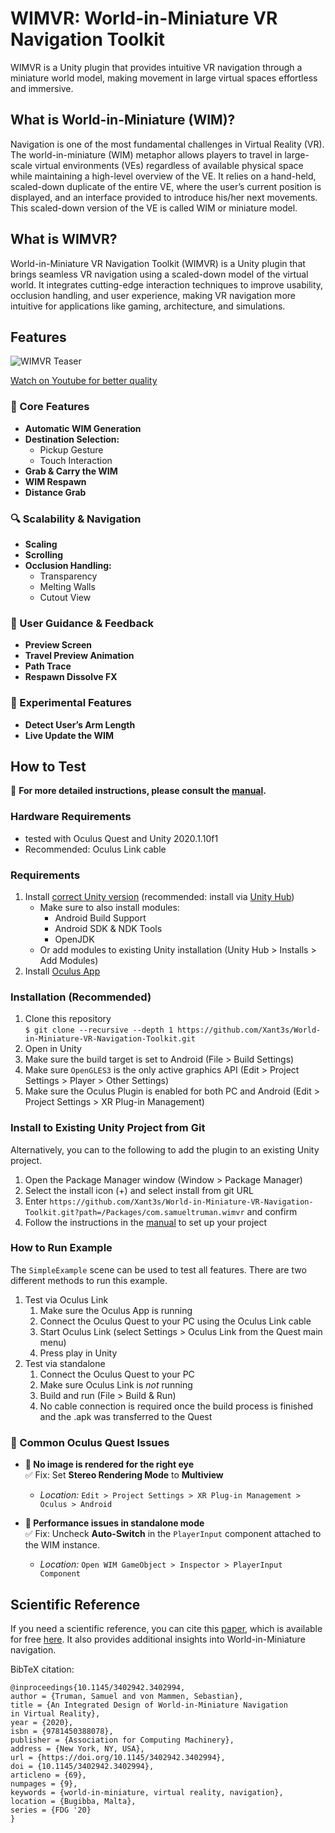 # WIMVR: World-in-Miniature VR Navigation Toolkit

WIMVR is a Unity plugin that provides intuitive VR navigation through a miniature world model, making movement in large virtual spaces effortless and immersive.

## What is World-in-Miniature (WIM)?

Navigation is one of the most fundamental challenges
in Virtual Reality (VR). The world-in-miniature (WIM) metaphor allows players to travel in large-scale virtual environments (VEs) regardless of available physical space while maintaining a high-level overview of the VE. It relies on a hand-held, scaled-down duplicate of the entire VE, where the user’s current position is displayed, and an interface provided to introduce his/her next movements. This scaled-down version of the VE is called WIM or miniature model.

## What is WIMVR?

World-in-Miniature VR Navigation Toolkit (WIMVR) is a Unity plugin that brings seamless VR navigation using a scaled-down model of the virtual world. It integrates cutting-edge interaction techniques to improve usability, occlusion handling, and user experience, making VR navigation more intuitive for applications like gaming, architecture, and simulations.

## Features

![WIMVR Teaser](Media/wimvr_teaser.gif)

[Watch on Youtube for better quality](https://youtu.be/DzmdxMqrKJw)


### 🚀 Core Features  
- **Automatic WIM Generation**  
- **Destination Selection:**  
  - Pickup Gesture  
  - Touch Interaction  
- **Grab & Carry the WIM**  
- **WIM Respawn**  
- **Distance Grab**  

### 🔍 Scalability & Navigation  
- **Scaling**  
- **Scrolling**  
- **Occlusion Handling:**  
  - Transparency  
  - Melting Walls  
  - Cutout View  

### 🎯 User Guidance & Feedback  
- **Preview Screen**  
- **Travel Preview Animation**  
- **Path Trace**  
- **Respawn Dissolve FX**  

### 🧪 Experimental Features  
- **Detect User’s Arm Length**  
- **Live Update the WIM**  

## How to Test

📖 **For more detailed instructions, please consult the [manual](Manual/Manual.pdf).**


### Hardware Requirements

- tested with Oculus Quest and Unity 2020.1.10f1
- Recommended: Oculus Link cable

### Requirements

1. Install [correct Unity version](ProjectSettings/ProjectVersion.txt) (recommended: install via [Unity Hub](https://unity3d.com/de/get-unity/download))
    - Make sure to also install modules:
      - Android Build Support
      - Android SDK & NDK Tools
      - OpenJDK
    - Or add modules to existing Unity installation (Unity Hub > Installs > Add Modules)
2. Install [Oculus App](https://www.oculus.com/setup/)

### Installation (Recommended)

1. Clone this repository  
   ```$ git clone --recursive --depth 1 https://github.com/Xant3s/World-in-Miniature-VR-Navigation-Toolkit.git```
2. Open in Unity
3. Make sure the build target is set to Android (File > Build Settings)
4. Make sure `OpenGLES3` is the only active graphics API (Edit > Project Settings > Player > Other Settings)
5. Make sure the Oculus Plugin is enabled for both PC and Android (Edit > Project Settings > XR Plug-in Management)

### Install to Existing Unity Project from Git

Alternatively, you can to the following to add the plugin to an existing Unity project.

1. Open the Package Manager window (Window > Package Manager)
2. Select the install icon (+) and select install from git URL
3. Enter `https://github.com/Xant3s/World-in-Miniature-VR-Navigation-Toolkit.git?path=/Packages/com.samueltruman.wimvr` and confirm
4. Follow the instructions in the [manual](Manual/Manual.pdf) to set up your project

### How to Run Example

The `SimpleExample` scene can be used to test all features. There are two different methods to run this example.

1. Test via Oculus Link
   1. Make sure the Oculus App is running
   2. Connect the Oculus Quest to your PC using the Oculus Link cable
   3. Start Oculus Link (select Settings > Oculus Link from the Quest main menu)
   4. Press play in Unity
2. Test via standalone
   1. Connect the Oculus Quest to your PC
   2. Make sure Oculus Link is *not* running
   3. Build and run (File > Build & Run)
   4. No cable connection is required once the build process is finished and the .apk was transferred to the Quest

### 🔧 Common Oculus Quest Issues  

- **🛑 No image is rendered for the right eye**  
  ✅ Fix: Set **Stereo Rendering Mode** to **Multiview**  
  - _Location:_ `Edit > Project Settings > XR Plug-in Management > Oculus > Android`  

- **🐌 Performance issues in standalone mode**  
  ✅ Fix: Uncheck **Auto-Switch** in the `PlayerInput` component attached to the WIM instance.  
  - _Location:_ `Open WIM GameObject > Inspector > PlayerInput Component`



## Scientific Reference

If you need a scientific reference, you can cite this [paper](https://dl.acm.org/doi/10.1145/3402942.3402994), which is available for free [here](https://www.researchgate.net/publication/344368828_An_Integrated_Design_of_World-in-Miniature_Navigation_in_Virtual_Reality). It also provides additional insights into World-in-Miniature navigation.

BibTeX citation:

```
@inproceedings{10.1145/3402942.3402994,
author = {Truman, Samuel and von Mammen, Sebastian},
title = {An Integrated Design of World-in-Miniature Navigation 
in Virtual Reality},
year = {2020},
isbn = {9781450388078},
publisher = {Association for Computing Machinery},
address = {New York, NY, USA},
url = {https://doi.org/10.1145/3402942.3402994},
doi = {10.1145/3402942.3402994},
articleno = {69},
numpages = {9},
keywords = {world-in-miniature, virtual reality, navigation},
location = {Bugibba, Malta},
series = {FDG '20}
}
```